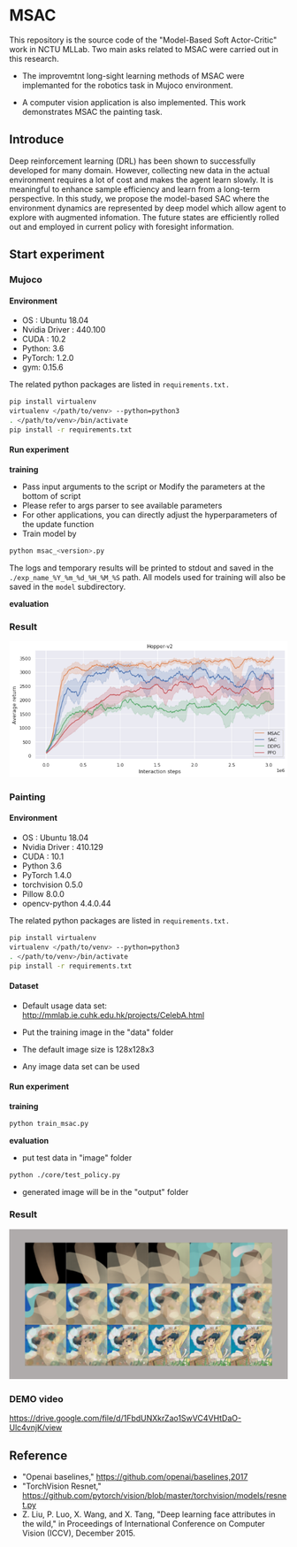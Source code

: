 # MSAC
This repository is the source code of the "Model-Based Soft Actor-Critic" work in NCTU MLLab. Two main asks related to MSAC were carried out in this research. 

* The improvemtnt long-sight learning methods of MSAC were implemanted for the robotics task in Mujoco environment.

* A computer vision application is also implemented. This work demonstrates MSAC the painting task.

## Introduce
Deep reinforcement learning (DRL) has been shown to successfully developed for many domain. However, collecting new data in the actual environment requires a lot of cost and makes the agent learn slowly. It is meaningful to enhance sample efficiency and learn from a long-term perspective. In this study, we propose the model-based SAC where the environment dynamics are represented by deep model which allow agent to explore with augmented infomation. The future states are efficiently rolled out and employed in current policy with foresight information.

## Start experiment

### Mujoco
#### Environment
* OS : Ubuntu 18.04
* Nvidia Driver : 440.100
* CUDA : 10.2
* Python: 3.6
* PyTorch: 1.2.0
* gym: 0.15.6

The related python packages are listed in `requirements.txt.`
```bash
pip install virtualenv
virtualenv </path/to/venv> --python=python3
. </path/to/venv>/bin/activate
pip install -r requirements.txt
```

#### Run experiment

**training**
- Pass input arguments to the script or Modify the parameters at the bottom of script
- Please refer to args parser to see available parameters
- For other applications, you can directly adjust the hyperparameters of the update function
- Train model by
```bash
python msac_<version>.py 
```
The logs and temporary results will be printed to stdout and saved in the `./exp_name_%Y_%m_%d_%H_%M_%S` path.
All models used for training will also be saved in the `model` subdirectory.

**evaluation**

### Result
![performance better](./image/mujoco_compare.png)

### Painting
#### Environment
* OS : Ubuntu 18.04
* Nvidia Driver : 410.129
* CUDA : 10.1
* Python 3.6
* PyTorch 1.4.0
* torchvision 0.5.0
* Pillow 8.0.0
* opencv-python 4.4.0.44

The related python packages are listed in `requirements.txt.`
```bash
pip install virtualenv
virtualenv </path/to/venv> --python=python3
. </path/to/venv>/bin/activate
pip install -r requirements.txt
```

#### Dataset
- Default usage data set:
http://mmlab.ie.cuhk.edu.hk/projects/CelebA.html

- Put the training image in the "data" folder
- The default image size is 128x128x3
- Any image data set can be used

#### Run experiment

**training**
```bash
python train_msac.py
```

**evaluation**
- put test data in "image" folder
```bash
python ./core/test_policy.py
```
- generated image will be in the "output" folder

### Result
![performance better](./image/painting_result.png)

### DEMO video
https://drive.google.com/file/d/1FbdUNXkrZao1SwVC4VHtDaO-Ulc4vnjK/view

## Reference
* "Openai baselines," https://github.com/openai/baselines,2017
* "TorchVision Resnet," https://github.com/pytorch/vision/blob/master/torchvision/models/resnet.py
* Z. Liu, P. Luo, X. Wang, and X. Tang, "Deep learning face attributes in the wild," in Proceedings of International Conference on Computer Vision (ICCV), December 2015.
